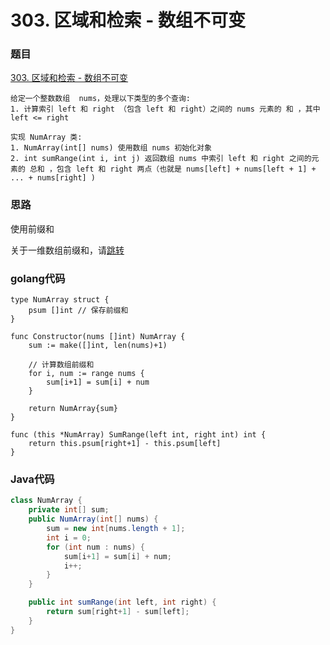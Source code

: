 # 303. 区域和检索 - 数组不可变

### 题目
[303. 区域和检索 - 数组不可变](https://leetcode.cn/problems/range-sum-query-immutable/description/)
```
给定一个整数数组  nums，处理以下类型的多个查询:
1. 计算索引 left 和 right （包含 left 和 right）之间的 nums 元素的 和 ，其中 left <= right

实现 NumArray 类:
1. NumArray(int[] nums) 使用数组 nums 初始化对象
2. int sumRange(int i, int j) 返回数组 nums 中索引 left 和 right 之间的元素的 总和 ，包含 left 和 right 两点（也就是 nums[left] + nums[left + 1] + ... + nums[right] )
```

### 思路
使用前缀和

关于一维数组前缀和，请[跳转](https://dontgiveup.gitbook.io/suan-fa-he-shu-ju-jie-gou/shu-zu/prefix_sum)

### golang代码
```golang
type NumArray struct {
	psum []int // 保存前缀和
}

func Constructor(nums []int) NumArray {
	sum := make([]int, len(nums)+1)

	// 计算数组前缀和
	for i, num := range nums {
		sum[i+1] = sum[i] + num
	}

	return NumArray{sum}
}

func (this *NumArray) SumRange(left int, right int) int {
	return this.psum[right+1] - this.psum[left]
}
```

### Java代码
```java
class NumArray {
    private int[] sum;
    public NumArray(int[] nums) {
        sum = new int[nums.length + 1];
        int i = 0;
        for (int num : nums) {
            sum[i+1] = sum[i] + num;
            i++;
        }
    }

    public int sumRange(int left, int right) {
        return sum[right+1] - sum[left];
    }
}
```
